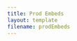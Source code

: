 ```yaml
---
title: Prod Embeds
layout: template
filename: prodEmbeds
--- 
```


<html>
        <div class="column">
            <script>window.tagboardDomain = "https://embed.tagboard.com";</script>
            <div class="tagboard-embed" tgb-embed-id="6735"></div>
            <script src="https://static.tagboard.com/embed/assets/js/embed.js"></script>
            <script>window.tagboardDomain = "https://embed.tagboard.com";</script>
            <div class="tagboard-embed" tgb-embed-id="7849"></div>
            <script src="https://static.tagboard.com/embed/assets/js/embed.js"></script>
            <script>window.tagboardDomain = "https://embed.tagboard.com";</script>
            <div class="tagboard-embed" tgb-embed-id="7850"></div>
            <script src="https://static.tagboard.com/embed/assets/js/embed.js"></script>
            <script>window.tagboardDomain = "https://embed.tagboard.com";</script>
            <div class="tagboard-embed" tgb-embed-id="7851"></div>
            <script src="https://static.tagboard.com/embed/assets/js/embed.js"></script>
        </div>
</html>
